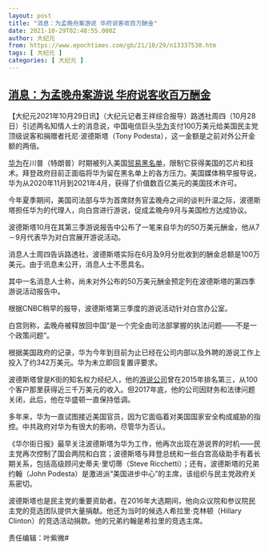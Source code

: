 ```yaml
---
layout: post
title: "消息：为孟晚舟案游说 华府说客收百万酬金"
date: 2021-10-29T02:48:55.000Z
author: 大纪元
from: https://www.epochtimes.com/gb/21/10/29/n13337530.htm
tags: [ 大纪元 ]
categories: [ 大纪元 ]
---
```

<!--1635475735000-->
[消息：为孟晚舟案游说 华府说客收百万酬金](https://www.epochtimes.com/gb/21/10/29/n13337530.htm)
------

<div>
<p>【大纪元2021年10月29日讯】（大纪元记者王祥综合报导）路透社周四（10月28日）引述两名知情人士的消息说，中国电信巨头<a href="https://www.epochtimes.com/gb/tag/%E5%8D%8E%E4%B8%BA.html">华为</a>支付100万美元给美国民主党顶级说客和捐赠者托尼‧波德斯塔（Tony Podesta），这一金额是之前对外公开金额的两倍。</p><p><a href="https://www.epochtimes.com/gb/tag/%E5%8D%8E%E4%B8%BA.html">华为</a>在川普（特朗普）时期被列入美国<a href="https://www.epochtimes.com/gb/tag/%E8%B4%B8%E6%98%93%E9%BB%91%E5%90%8D%E5%8D%95.html">贸易黑名单</a>，限制它获得美国的芯片和技术。拜登政府目前正面临将华为留在黑名单上的各方压力。美国媒体稍早报导说，华为从2020年11月到2021年4月，获得了价值数百亿美元的美国技术许可。</p><p>今年夏季期间，美国司法部与华为首席财务官孟晚舟之间的谈判升温之际，波德斯塔担任华为的代理人，向白宫进行游说，促成孟晚舟9月与美国检方达成协议。</p><p>波德斯塔10月在其第三季游说报告中公布了一笔来自华为的50万美元酬金，他从7－9月代表华为对白宫展开游说活动。</p><p>消息人士周四告诉路透社，波德斯塔实际在6月及9月分批收到的酬金总额是100万美元。由于讯息未公开，消息人士不愿具名。</p><p>其中一名消息人士称，尚未对外公布的50万美元酬金预定列在波德斯塔的第四季游说活动报告中。</p><p>根据CNBC稍早的报导，波德斯塔第三季度的游说活动针对白宫办公室。</p><p>白宫则称，孟晚舟被释放回中国“是一个完全由司法部掌握的执法问题——不是一个政策问题”。</p><p>根据美国政府的记录，华为今年到目前为止已经在公司内部以及外聘的游说工作上投入了约342万美元。华为未立即回复置评要求。</p><p>波德斯塔曾是K街的知名权力经纪人，他的<a href="https://www.epochtimes.com/gb/tag/%E6%B8%B8%E8%AF%B4%E5%85%AC%E5%8F%B8.html">游说公司</a>曾在2015年排名第三，从100个客户那里获得近三千万美元的收入。但2017年底，他的公司因财务和法律问题关闭，此后，他在华盛顿一直保持低调。</p><p>多年来，华为一直试图接近美国官员，因为它面临着对美国国家安全构成威胁的指控。中共政府对华为有很大的影响，尽管华为否认。</p><p>《华尔街日报》最早关注波德斯塔为华为工作，他再次出现在游说界的时机——民主党再次控制了国会两院和白宫；波德斯塔与拜登总统和一些白宫高级助手有着长期关系，包括高级顾问史蒂夫‧里切蒂（Steve Ricchetti）；还有，波德斯塔的兄弟约翰（John Podesta）是激进派“美国进步中心”的主席，该组织与民主党政府关系密切。</p><p>波德斯塔也是民主党的重要资助者。在2016年大选期间，他向众议院和参议院民主党的竞选团队提供大量捐献。他还为当时的候选人希拉里‧克林顿（Hillary Clinton）的竞选活动捐款。他的兄弟约翰是希拉里的竞选主席。</p><p>责任编辑：叶紫微#</p>
</div>
